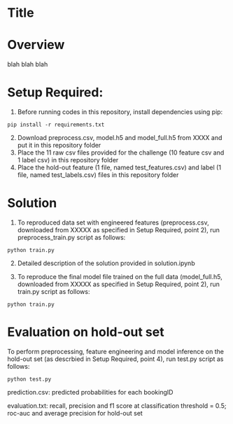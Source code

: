 # Title

# Overview
blah blah blah

# Setup Required:

1. Before running codes in this repository, install dependencies using pip:

<pre><code>pip install -r requirements.txt</code></pre>

2. Download preprocess.csv, model.h5 and model_full.h5 from XXXX and put it in this repository folder
3. Place the 11 raw csv files provided for the challenge (10 feature csv and 1 label csv) in this repository folder
4. Place the hold-out feature (1 file, named test_features.csv) and label (1 file, named test_labels.csv) files in this repository folder

# Solution

1. To reproduced data set with engineered features (preprocess.csv, downloaded from XXXXX as specified in Setup Required, point 2), run preprocess_train.py script as follows:

<pre><code>python train.py</code></pre>

2. Detailed description of the solution provided in solution.ipynb

3. To reproduce the final model file trained on the full data (model_full.h5, downloaded from XXXXX as specified in Setup Required, point 2), run train.py script as follows:

<pre><code>python train.py</code></pre>

# Evaluation on hold-out set

To perform preprocessing, feature engineering and model inference on the hold-out set (as descrbied in Setup Required, point 4), run test.py script as follows:

<pre><code>python test.py</code></pre>

<p>prediction.csv: predicted probabilities for each bookingID</p>
<p>evaluation.txt: recall, precision and f1 score at classification threshold = 0.5; roc-auc and average precision for hold-out set</p> 